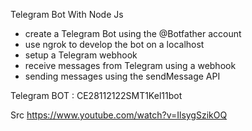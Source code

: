 Telegram Bot With Node Js

- create a Telegram Bot using the @Botfather account
- use ngrok to develop the bot on a localhost
- setup a Telegram webhook
- receive messages from Telegram using a webhook
- sending messages using the sendMessage API

Telegram BOT : CE28112122SMT1Kel11bot


Src https://www.youtube.com/watch?v=IlsygSzikOQ
